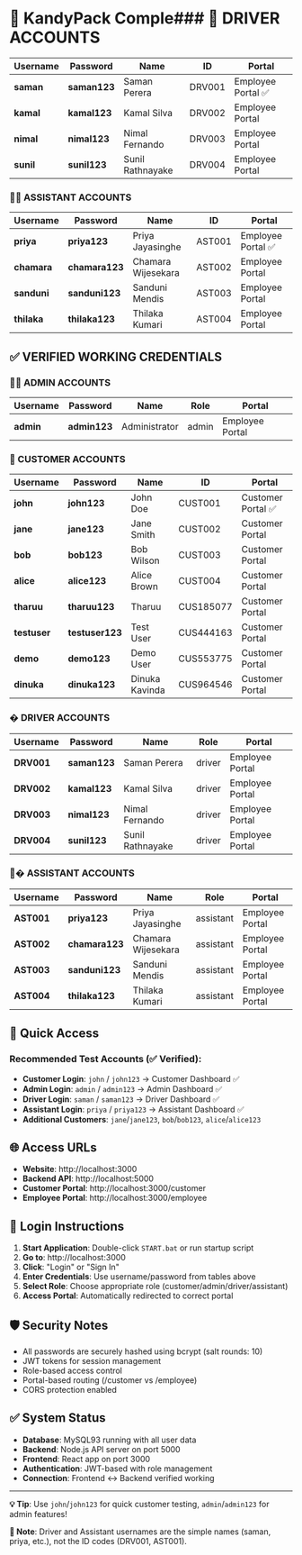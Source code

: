 # 🔐 KandyPack Comple### 🚛 DRIVER ACCOUNTS
| Username | Password | Name | ID | Portal |
|----------|----------|------|-----|--------|
| **saman** | **saman123** | Saman Perera | DRV001 | Employee Portal ✅ |
| **kamal** | **kamal123** | Kamal Silva | DRV002 | Employee Portal |
| **nimal** | **nimal123** | Nimal Fernando | DRV003 | Employee Portal |
| **sunil** | **sunil123** | Sunil Rathnayake | DRV004 | Employee Portal |

### 👨‍🔧 ASSISTANT ACCOUNTS
| Username | Password | Name | ID | Portal |
|----------|----------|------|-----|--------|
| **priya** | **priya123** | Priya Jayasinghe | AST001 | Employee Portal ✅ |
| **chamara** | **chamara123** | Chamara Wijesekara | AST002 | Employee Portal |
| **sanduni** | **sanduni123** | Sanduni Mendis | AST003 | Employee Portal |
| **thilaka** | **thilaka123** | Thilaka Kumari | AST004 | Employee Portal |tials

## ✅ VERIFIED WORKING CREDENTIALS

### 👨‍💼 ADMIN ACCOUNTS
| Username | Password | Name | Role | Portal |
|----------|----------|------|------|--------|
| **admin** | **admin123** | Administrator | admin | Employee Portal |

### 👤 CUSTOMER ACCOUNTS  
| Username | Password | Name | ID | Portal |
|----------|----------|------|-----|--------|
| **john** | **john123** | John Doe | CUST001 | Customer Portal ✅ |
| **jane** | **jane123** | Jane Smith | CUST002 | Customer Portal |
| **bob** | **bob123** | Bob Wilson | CUST003 | Customer Portal |
| **alice** | **alice123** | Alice Brown | CUST004 | Customer Portal |
| **tharuu** | **tharuu123** | Tharuu | CUS185077 | Customer Portal |
| **testuser** | **testuser123** | Test User | CUS444163 | Customer Portal |
| **demo** | **demo123** | Demo User | CUS553775 | Customer Portal |
| **dinuka** | **dinuka123** | Dinuka Kavinda | CUS964546 | Customer Portal |

### � DRIVER ACCOUNTS
| Username | Password | Name | Role | Portal |
|----------|----------|------|------|--------|
| **DRV001** | **saman123** | Saman Perera | driver | Employee Portal |
| **DRV002** | **kamal123** | Kamal Silva | driver | Employee Portal |
| **DRV003** | **nimal123** | Nimal Fernando | driver | Employee Portal |
| **DRV004** | **sunil123** | Sunil Rathnayake | driver | Employee Portal |

### 👨‍� ASSISTANT ACCOUNTS
| Username | Password | Name | Role | Portal |
|----------|----------|------|------|--------|
| **AST001** | **priya123** | Priya Jayasinghe | assistant | Employee Portal |
| **AST002** | **chamara123** | Chamara Wijesekara | assistant | Employee Portal |
| **AST003** | **sanduni123** | Sanduni Mendis | assistant | Employee Portal |
| **AST004** | **thilaka123** | Thilaka Kumari | assistant | Employee Portal |

## 🚀 Quick Access

### **Recommended Test Accounts (✅ Verified):**
- **Customer Login**: `john` / `john123` → Customer Dashboard ✅
- **Admin Login**: `admin` / `admin123` → Admin Dashboard ✅
- **Driver Login**: `saman` / `saman123` → Driver Dashboard ✅  
- **Assistant Login**: `priya` / `priya123` → Assistant Dashboard ✅
- **Additional Customers**: `jane`/`jane123`, `bob`/`bob123`, `alice`/`alice123`

## 🌐 Access URLs
- **Website**: http://localhost:3000
- **Backend API**: http://localhost:5000
- **Customer Portal**: http://localhost:3000/customer  
- **Employee Portal**: http://localhost:3000/employee

## 🔧 Login Instructions
1. **Start Application**: Double-click `START.bat` or run startup script
2. **Go to**: http://localhost:3000
3. **Click**: "Login" or "Sign In"
4. **Enter Credentials**: Use username/password from tables above
5. **Select Role**: Choose appropriate role (customer/admin/driver/assistant)
6. **Access Portal**: Automatically redirected to correct portal

## 🛡️ Security Notes
- All passwords are securely hashed using bcrypt (salt rounds: 10)
- JWT tokens for session management  
- Role-based access control
- Portal-based routing (/customer vs /employee)
- CORS protection enabled

## ✅ System Status
- **Database**: MySQL93 running with all user data
- **Backend**: Node.js API server on port 5000
- **Frontend**: React app on port 3000
- **Authentication**: JWT-based with role management
- **Connection**: Frontend ↔ Backend verified working

---
**💡 Tip**: Use `john`/`john123` for quick customer testing, `admin`/`admin123` for admin features!

**🔧 Note**: Driver and Assistant usernames are the simple names (saman, priya, etc.), not the ID codes (DRV001, AST001).